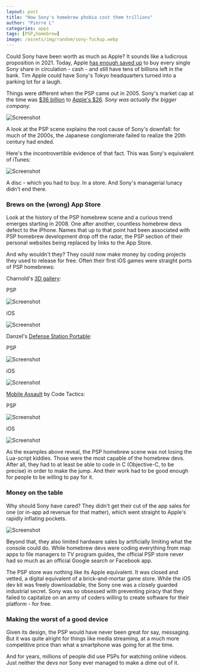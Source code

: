 ```yaml
---
layout: post
title: "How Sony's homebrew phobia cost them trillions"
author: "Pierre L"
categories: apps
tags: [PSP,homebrew]
image: /assets/img/random/sony-fuckup.webp
---
```


Could Sony have been worth as much as Apple? It sounds like a ludicrous proposition in 2021. Today, Apple [has enough saved up](https://www.investors.com/etfs-and-funds/sectors/sp500-every-american-apple-has-more-cash-than-anyone/) to buy every single Sony share in circulation - cash - and still have tens of billions left in the bank. Tim Apple could have Sony's Tokyo headquarters turned into a parking lot for a laugh.

Things were different when the PSP came out in 2005. Sony's market cap at the time was [$36 billion](https://companiesmarketcap.com/sony/marketcap/) to [Apple's $26](https://companiesmarketcap.com/apple/marketcap/). *Sony was actually the bigger company.* 

![Screenshot](https://github.com/PSP-Archive/PSP-Archive.github.io/raw/gh-pages/assets/img/random/economist-snoy.webp)

A look at the PSP scene explains the root cause of Sony's downfall: for much of the 2000s, the Japanese conglomerate failed to realize the 20th century had ended. 

Here's the incontrovertible evidence of that fact. This was Sony's equivalent of iTunes:

![Screenshot](https://github.com/PSP-Archive/PSP-Archive.github.io/raw/gh-pages/assets/img/random/psp-mediamanagerpro.webp)

A disc - which you had to buy. In a store. And Sony's managerial lunacy didn't end there.

### Brews on the (wrong) App Store ###

Look at the history of the PSP homebrew scene and a curious trend emerges starting in 2008. One after another, countless homebrew devs defect to the iPhone. Names that up to that point had been associated with PSP homebrew development drop off the radar, the PSP section of their personal websites being replaced by links to the App Store. 

And why wouldn't they? They could now make money by coding projects they used to release for free. Often their first iOS games were straight ports of PSP homebrews:

Charnold's [3D gallery](https://archive.org/details/de-2-alpha.-7z):

PSP

![Screenshot](https://github.com/PSP-Archive/PSP-Archive.github.io/raw/gh-pages/assets/img/snaps/DE2.webp)

iOS

![Screenshot](https://github.com/PSP-Archive/PSP-Archive.github.io/raw/gh-pages/assets/img/random/charnold.webp)

Danzel's [Defense Station Portable](https://archive.org/details/dsp.7z):

PSP

![Screenshot](https://github.com/PSP-Archive/PSP-Archive.github.io/raw/gh-pages/assets/img/snaps/defense-station-portable.webp)

iOS

![Screenshot](https://github.com/PSP-Archive/PSP-Archive.github.io/raw/gh-pages/assets/img/random/danzel.webp)

 [Mobile Assault](https://archive.org/details/mobileassault.7z_202101) by Code Tactics:

PSP

![Screenshot](https://github.com/PSP-Archive/PSP-Archive.github.io/raw/gh-pages/assets/img/snaps/mobile-assault.webp)

iOS

![Screenshot](https://github.com/PSP-Archive/PSP-Archive.github.io/raw/gh-pages/assets/img/random/mobile-assault-ios.webp)

As the examples above reveal, the PSP homebrew scene was not losing the Lua-script kiddies. Those were the most capable of the homebrew devs. After all, they had to at least be able to code in C (Objective-C, to be precise) in order to make the jump. And their work had to be good enough for people to be willing to pay for it.

### Money on the table ###

Why should Sony have cared? They didn't get their cut of the app sales for one (or in-app ad revenue for that matter), which went straight to Apple's rapidly inflating pockets. 

![Screenshot](https://github.com/PSP-Archive/PSP-Archive.github.io/raw/gh-pages/assets/img/random/app-store-revenue.webp)

Beyond that, they also limited hardware sales by artificially limiting what the console could do. While homebrew devs were coding everything from map apps to file managers to TV program guides, the official PSP store never had so much as an official Google search or Facebook app. 

The PSP store was nothing like its Apple equivalent. It was closed and vetted, a digital equivalent of a brick-and-mortar game store. While the iOS dev kit was freely downloadable, the Sony one was a closely guarded industrial secret. Sony was so obsessed with preventing piracy that they failed to capitalize on an army of coders willing to create software for their platform - for free. 

### Making the worst of a good device ###

Given its design, the PSP would have never been great for say, messaging. But it was quite alright for things like media streaming, at a much more competitive price than what a smartphone was going for at the time. 

And for years, millions of people did use PSPs for watching online videos. Just neither the devs nor Sony ever managed to make a dime out of it. 
